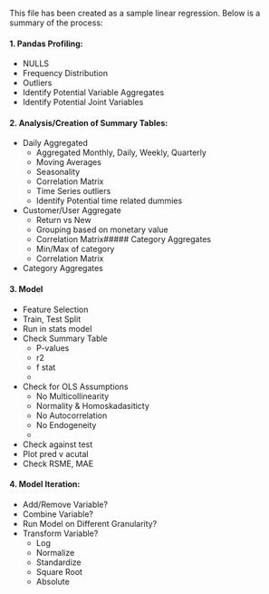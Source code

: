This file has been created as a sample linear regression. Below is a summary of the process:

#### 1. Pandas Profiling:
- NULLS
- Frequency Distribution
- Outliers
- Identify Potential Variable Aggregates
- Identify Potential Joint Variables

#### 2. Analysis/Creation of Summary Tables:

- Daily Aggregated
    - Aggregated Monthly, Daily, Weekly, Quarterly
    - Moving Averages
    - Seasonality
    - Correlation Matrix
    - Time Series outliers
    - Identify Potential time related dummies
- Customer/User Aggregate
    - Return vs New
    - Grouping based on monetary value
    - Correlation Matrix##### Category Aggregates
    - Min/Max of category
    - Correlation Matrix
- Category Aggregates
 
#### 3. Model
- Feature Selection
- Train, Test Split
- Run in stats model
- Check Summary Table
    - P-values
    - r2
    - f stat
    - 
- Check for OLS Assumptions
    - No Multicollinearity
    - Normality & Homoskadasiticty
    - No Autocorrelation
    - No Endogeneity
    - 
- Check against test
- Plot pred v acutal
- Check RSME, MAE

#### 4. Model Iteration:
   - Add/Remove Variable?
   - Combine Variable?
   - Run Model on Different Granularity?
   - Transform Variable?
     - Log
     - Normalize
     - Standardize
     - Square Root
     - Absolute
